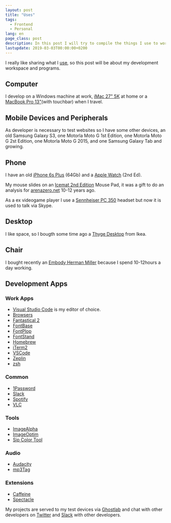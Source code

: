 ```yaml
---
layout: post
title: "Uses"
tags:
  - Frontend
  - Personal
lang: en
page_class: post
description: In this post I will try to compile the things I use to work in my day to day, computer, peripherals such as mouse, desktop, chair and above all, software. I think that we focus a lot on things of little importance and other more necessary things we overlook.
lastupdate: 2019-03-03T00:00:00+0200
---
```


I really like sharing what I <a class="link link--special" href="/resources/">use</a>, so this post will be about my development workspace and programs.

## Computer

I develop on a Windows machine at work, <a class="link link--special" href="https://www.apple.com/imac/" target="_blank" rel="noopener noreferrer">iMac 27" 5K</a> at home or a <a class="link link--special" href="https://www.apple.com/macbook-pro/" target="_blank" rel="noopener noreferrer">MacBook Pro 13"</a>(with touchbar) when I travel.

## Mobile Devices and Peripherals

As developer is necessary to test websites so I have some other devices, an old Samsung Galaxy S3, one Motorla Moto G 1st Edition, one Motorla Moto G 2st Edition, one Motorla Moto G 2015, and one Samsung Galaxy Tab and growing.

## Phone

I have an old <a class="link link--special" href="https://www.apple.com/iphone/" target="_blank" rel="noopener noreferrer">iPhone 6s Plus</a> (64Gb) and a <a class="link link--special" href="https://www.apple.com/watch/" target="_blank" rel="noopener noreferrer">Apple Watch</a> (2nd Ed).

My mouse slides on an <a class="link link--special" href="http://www.newegg.com/Product/Product.aspx?Item=N82E16817114203" target="_blank" rel="noopener noreferrer">Icemat 2nd Edition</a> Mouse Pad, it was a gift to do an analysis for <a class="link link--special"  href="http://www.arenazero.net" target="_blank" rel="noopener noreferrer">arenazero.net</a> 10-12 years ago.

As a ex videogame player I use a <a class="link link--special" href="http://en-us.sennheiser.com/professional-gamer-headset-super-noise-cancellation-pc-350" target="_blank" rel="noopener noreferrer">Sennheiser PC 350</a> headset but now it is used to talk via Skype.

## Desktop

I like space, so I bougth some time ago a <a class="link link--special" href="http://www.ikea.com/es/es/catalog/products/S89110934/" target="_blank" rel="noopener noreferrer">Thyge Desktop</a> from Ikea.

## Chair

I bought recently an <a class="link link--special" href="http://www.hermanmiller.com/products/seating/performance-work-chairs/embody-chairs.html" target="_blank" rel="noopener noreferrer">Embody Herman Miller</a> because I spend 10-12hours a day working.

## Development Apps

### Work Apps

- <a class="link link--special" href="https://code.visualstudio.com/" target="_blank" rel="noopener noreferrer">Visual Studio Code</a> is my editor of choice.
- <a class="link link--special" href="http://outdatedbrowser.com/en" target="_blank" rel="noopener noreferrer">Browsers</a>
- <a class="link link--special" href="https://flexibits.com/fantastical/download" target="_blank" rel="noopener noreferrer">Fantastical 2</a>
- <a class="link link--special" href="https://fontba.se/" target="_blank" rel="noopener noreferrer">FontBase</a>
- <a class="link link--special" href="https://github.com/matthewgonzalez/fontplop/releases" target="_blank" rel="noopener noreferrer">FontPlop</a>
- <a class="link link--special" href="https://fontstand.com/" target="_blank" rel="noopener noreferrer">FontStand</a>
- <a class="link link--special" href="https://brew.sh/" target="_blank" rel="noopener noreferrer">Homebrew</a>
- <a class="link link--special" href="https://www.iterm2.com/" target="_blank" rel="noopener noreferrer">iTerm2</a>
- <a class="link link--special" href="https://code.visualstudio.com/Download" target="_blank" rel="noopener noreferrer">VSCode</a>
- <a class="link link--special" href="https://zeplin.io/" target="_blank" rel="noopener noreferrer">Zeplin</a>
- <a class="link link--special" href="https://ohmyz.sh/" target="_blank" rel="noopener noreferrer">zsh</a>

### Common

- <a class="link link--special" href="https://1password.com/downloads/" target="_blank" rel="noopener noreferrer">1Password</a>
- <a class="link link--special" href="https://slack.com/intl/es/downloads/osx" target="_blank" rel="noopener noreferrer">Slack</a>
- <a class="link link--special" href="https://www.spotify.com/uk/download/other/" target="_blank" rel="noopener noreferrer">Spotify</a>
- <a class="link link--special" href="https://www.videolan.org/vlc/download-macosx.en-GB.html" target="_blank" rel="noopener noreferrer">VLC</a>

### Tools

- <a class="link link--special" href="https://pngmini.com/" target="_blank" rel="noopener noreferrer">ImageAlpha</a>
- <a class="link link--special" href="https://imageoptim.com/mac" target="_blank" rel="noopener noreferrer">ImageOptim</a>
- <a class="link link--special" href="https://sipapp.io/" target="_blank" rel="noopener noreferrer">Sip Color Tool</a>

### Audio

- <a class="link link--special" href="https://www.audacityteam.org/download/mac/" target="_blank" rel="noopener noreferrer">Audacity</a>
- <a class="link link--special" href="https://www.mp3tag.de/en/download.html" target="_blank" rel="noopener noreferrer">mp3Tag</a>

### Extensions

- <a class="link link--special" href="http://lightheadsw.com/caffeine/" target="_blank" rel="noopener noreferrer">Caffeine</a>
- <a class="link link--special" href="https://www.spectacleapp.com/" target="_blank" rel="noopener noreferrer">Spectacle</a>

My projects are served to my test devices via <a class="link link--special" href="https://www.vanamco.com/ghostlab/" target="_blank" rel="noopener noreferrer">Ghostlab</a> and chat with other developers on <a class="link link--special" href="{{ site.twitter }}" target="_blank" rel="noopener noreferrer me">Twitter</a> and <a class="link link--special" href="https://slack.com/" target="_blank" rel="noopener noreferrer">Slack</a> with other developers.
